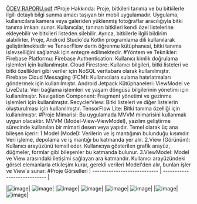 [ÖDEV RAPORU.pdf](https://github.com/Karatasdilara/PlantApp/files/14145115/DILARAKARATASSONRAPOR.pdf)
#Proje Hakkında:
Proje, bitkileri tanıma ve bu bitkilerle ilgili detaylı bilgi sunma amacı taşıyan bir mobil uygulamadır. Uygulama, kullanıcılara kamera veya galeriden yüklenmiş fotoğraflar aracılığıyla bitki tanıma imkanı sunar. Kullanıcılar, tanınan bitkileri kendi özel listelerine ekleyebilir ve bitkileri listeden silebilir. Ayrıca, bitkilerle ilgili bildirim alabilirler. Proje, Android Studio'da Kotlin programlama dili kullanılarak geliştirilmektedir ve TensorFlow derin öğrenme kütüphanesi, bitki tanıma işlevselliğini sağlamak için entegre edilmektedir.
#Yöntem ve Teknikler:
Firebase Platformu:
Firebase Authentication: Kullanıcı kimlik doğrulama işlemleri için kullanılmıştır.
Cloud Firestore: Kullanıcı bilgileri, bitki listeleri ve bitki özellikleri gibi veriler için NoSQL veritabanı olarak kullanılmıştır.
Firebase Cloud Messaging (FCM): Kullanıcılara sulama hatırlatmaları göndermek için kullanılmıştır.
Android Jetpack Kütüphaneleri:
ViewModel ve LiveData: Veri bağlama işlemleri ve yaşam döngüsü bilgilerinin yönetimi için kullanılmıştır.
Navigation Component: Fragment yönetimi ve gezinme işlemleri için kullanılmıştır.
RecyclerView: Bitki listeleri ve diğer listelerin oluşturulması için kullanılmıştır.
TensorFlow Lite:
Bitki tanıma özelliği için kullanılmıştır.
#Proje Mimarisi:
Bu uygulamada MVVM mimarisini kullanmak uygun olacaktır.
MVVM (Model-View-ViewModel), yazılım geliştirme sürecinde kullanılan bir mimari desen veya yapıdır. Temel olarak üç ana bileşen içerir:
1.Model (Model): Verilerin ve iş mantığının bulunduğu kısımdır. Veri işleme, depolama ve iş mantığı bu katmanda yer alır.
2.View (Görünüm): Kullanıcı arayüzünü temsil eder. Kullanıcıya gösterilen grafik arayüz, düğmeler, formlar gibi bileşenler bu katmanda bulunur.
3.ViewModel: Model ve View arasındaki iletişimi sağlayan ara katmandır. Kullanıcı arayüzündeki görsel elemanlarla etkileşim kurar, gerekli verileri Model'den alır, bunları işler ve View'a sunar.
#Proje Görselleri
| ---------------------------- | ---------------------------- |

|![image](https://github.com/Karatasdilara/PlantApp/assets/116079552/65992e6f-6df3-44f8-9445-d424e74d9952)| ![image](https://github.com/Karatasdilara/PlantApp/assets/116079552/a0caae3c-3a43-431a-b761-cfd3ba95d670)|
|![image](https://github.com/Karatasdilara/PlantApp/assets/116079552/072f8d72-4a53-4e1d-b353-d7bd980a38f3)| ![image](https://github.com/Karatasdilara/PlantApp/assets/116079552/250f11e9-c019-462c-8798-952251d509cc)|
|![image](https://github.com/Karatasdilara/PlantApp/assets/116079552/5e0d1b88-6ca7-4604-b170-8cc708358d9b)| ![image](https://github.com/Karatasdilara/PlantApp/assets/116079552/922008e5-4e57-4ad9-949c-e7c641aa773b)|
|![image](https://github.com/Karatasdilara/PlantApp/assets/116079552/17ca192b-b8c0-404c-bd98-25376e692ff4)| ![image](https://github.com/Karatasdilara/PlantApp/assets/116079552/070ec0ad-ec7b-4b5d-8476-84caf400d2c7)|








